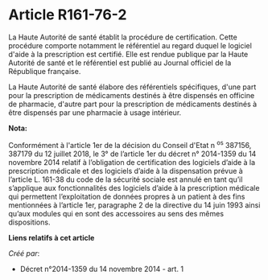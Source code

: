 # Article R161-76-2

La Haute Autorité de santé établit la procédure de certification. Cette procédure comporte notamment le référentiel au regard
duquel le logiciel d'aide à la prescription est certifié. Elle est rendue publique par la Haute Autorité de santé et le
référentiel est publié au Journal officiel de la République française. 

La Haute Autorité de santé élabore des référentiels spécifiques, d'une part pour la prescription de médicaments destinés à
être dispensés en officine de pharmacie, d'autre part pour la prescription de médicaments destinés à être dispensés par une
pharmacie à usage intérieur.

**Nota:**

Conformément à l'article 1er de la décision du Conseil d'Etat n
  <sup>os</sup> 387156, 387179 du 12 juillet 2018, le 3° de l’article 1er du décret n° 2014-1359 du 14 novembre 2014 relatif
à l’obligation de certification des logiciels d’aide à la prescription médicale et des logiciels d’aide à la dispensation
prévue à l’article L. 161-38 du code de la sécurité sociale est annulé en tant qu’il s’applique aux fonctionnalités des
logiciels d’aide à la prescription médicale qui permettent l’exploitation de données propres à un patient à des fins
mentionnées à l’article 1er, paragraphe 2 de la directive du 14 juin 1993 ainsi qu’aux modules qui en sont des accessoires au
sens des mêmes dispositions.

**Liens relatifs à cet article**

_Créé par_:

  - Décret n°2014-1359 du 14 novembre 2014 - art. 1
